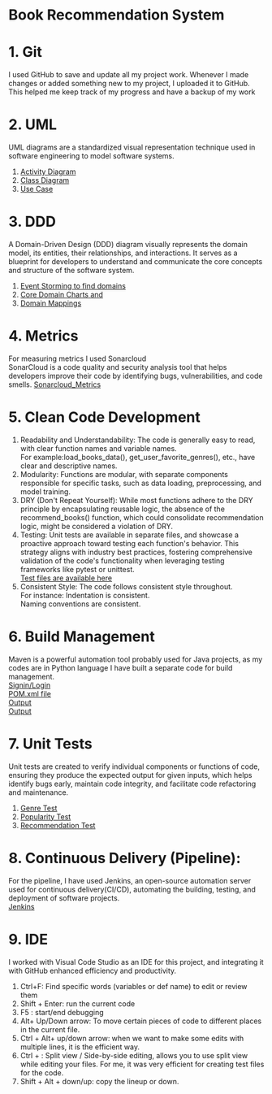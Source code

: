 # Book Recommendation System 



# 1. Git 
I used GitHub to save and update all my project work. Whenever I made changes or added something new to my project, I uploaded it to GitHub. This helped me keep track of my progress and have a backup of my work

# 2. UML
UML diagrams are a standardized visual representation technique used in software engineering to model software systems. <br>
1. [Activity Diagram](https://github.com/ayushichawade/Software-Engineering-Project-Book-Recommendation-System-/blob/main/UML%20Diagrams/activity_diagram.pdf)<br>
2. [Class Diagram](https://github.com/ayushichawade/Software-Engineering-Project-Book-Recommendation-System-/blob/main/UML%20Diagrams/class_diagram.pdf)<br>
3. [Use Case](https://github.com/ayushichawade/Software-Engineering-Project-Book-Recommendation-System-/blob/main/UML%20Diagrams/usecase_diagram.pdf)<br>



# 3. DDD
A Domain-Driven Design (DDD) diagram visually represents the domain model, its entities, their relationships, and interactions. It serves as a blueprint for developers to understand and communicate the core concepts and structure of the software system.<br>
1. [Event Storming to find domains](https://github.com/ayushichawade/Software-Engineering-Project-Book-Recommendation-System-/blob/main/DDD/Event_Storming.pdf) <br>
2. [Core Domain Charts and](https://github.com/ayushichawade/Software-Engineering-Project-Book-Recommendation-System-/blob/main/DDD/Core_domain_chart.pdf) <br>
3. [Domain Mappings](https://github.com/ayushichawade/Software-Engineering-Project-Book-Recommendation-System-/blob/main/DDD/Domain_mappings.pdf) <br>


# 4. Metrics 
For measuring metrics I used Sonarcloud<br>
SonarCloud is a code quality and security analysis tool that helps developers improve their code by identifying bugs, vulnerabilities, and code smells. 
[Sonarcloud_Metrics](https://github.com/ayushichawade/Software-Engineering-Project-Book-Recommendation-System-/tree/main/metrics)


# 5. Clean Code Development 
1.	Readability and Understandability: The code is generally easy to read, with clear function names and variable names.<br> For example:load_books_data(), get_user_favorite_genres(), etc., have clear and descriptive names.<br>
2.	Modularity: Functions are modular, with separate components responsible for specific tasks, such as data loading, preprocessing, and model training.<br>
3.	DRY (Don't Repeat Yourself): While most functions adhere to the DRY principle by encapsulating reusable logic, the absence of the recommend_books() function, which could consolidate recommendation logic, might be considered a violation of DRY.<br>
4.	Testing: Unit tests are available in separate files, and showcase a proactive approach toward testing each function's behavior. This strategy aligns with industry best practices, fostering comprehensive validation of the code's functionality when leveraging testing frameworks like pytest or unittest.<br>
[Test files are available here](https://github.com/ayushichawade/Software-Engineering-Project-Book-Recommendation-System-/tree/main/test)  <br>
5.	Consistent Style: The code follows consistent style throughout. <br>
For instance: Indentation is consistent. <br>
Naming conventions are consistent.



# 6. Build Management 
Maven is a powerful automation tool probably used for Java projects, as my codes are in Python language I have built a separate code for build management.<br>
[Signin/Login](https://github.com/ayushichawade/Software-Engineering-Project-Book-Recommendation-System-/tree/main/maven/src/main/java)<br>
[POM.xml file](https://github.com/ayushichawade/Software-Engineering-Project-Book-Recommendation-System-/blob/main/maven/pom.xml)<br>
[Output](https://github.com/ayushichawade/Software-Engineering-Project-Book-Recommendation-System-/tree/main/maven)<br>
[Output](https://github.com/ayushichawade/Software-Engineering-Project-Book-Recommendation-System-/blob/main/maven/maven.pdf)<br>

# 7. Unit Tests
Unit tests are created to verify individual components or functions of code, ensuring they produce the expected output for given inputs, which helps identify bugs early, maintain code integrity, and facilitate code refactoring and maintenance.<br>
1. [Genre Test](https://github.com/ayushichawade/Software-Engineering-Project-Book-Recommendation-System-/blob/main/test/genre_test.py)<br>
2. [Popularity Test](https://github.com/ayushichawade/Software-Engineering-Project-Book-Recommendation-System-/blob/main/test/popularity_test.py)<br>
3. [Recommendation Test](https://github.com/ayushichawade/Software-Engineering-Project-Book-Recommendation-System-/blob/main/test/recommendation_test.py)<br>


# 8. Continuous Delivery (Pipeline):
For the pipeline, I have used Jenkins, an open-source automation server used for continuous delivery(CI/CD), automating the building, testing, and deployment of software projects.<br>
[Jenkins](https://github.com/ayushichawade/Software-Engineering-Project-Book-Recommendation-System-/tree/main/Jenkins%20(CI-CD)) <br>


# 9. IDE
I worked with Visual Code Studio as an IDE for this project, and integrating it with GitHub enhanced efficiency and productivity.<br> 
1.	Ctrl+F: Find specific words (variables or def name) to edit or review them<br>
2.	Shift + Enter: run the current code <br> 
3.	F5 : start/end debugging <br> 
4.	 Alt+ Up/Down arrow: To move certain pieces of code to different places in the current file.<br> 
5.	Ctrl + Alt+ up/down arrow: when we want to make some edits with multiple lines, it is the efficient way.<br> 
6.	Ctrl + \: Split view / Side-by-side editing, allows you to use split view while editing your files. For me, it was very efficient for creating test files for the code.<br>
7.	Shift + Alt + down/up: copy the lineup or down.<br>  


      
